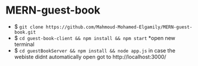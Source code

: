 # MERN-guest-book
- $ `git clone https://github.com/Mahmoud-Mohamed-Elgamily/MERN-guest-book.git`
- $ `cd guest-book-client && npm install && npm start`
  *open new terminal
- $ `cd guestBookServer && npm install && node app.js`
in case the webiste didnt automatically open got to http://localhost:3000/
